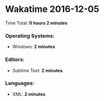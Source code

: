 # Wakatime 2016-12-05

Time Total: **0 hours 2 minutes**

### Operating Systems:
- Windows: **2 minutes** 

### Editors:
- Sublime Text: **2 minutes** 

### Languages:
- XML: **2 minutes** 

